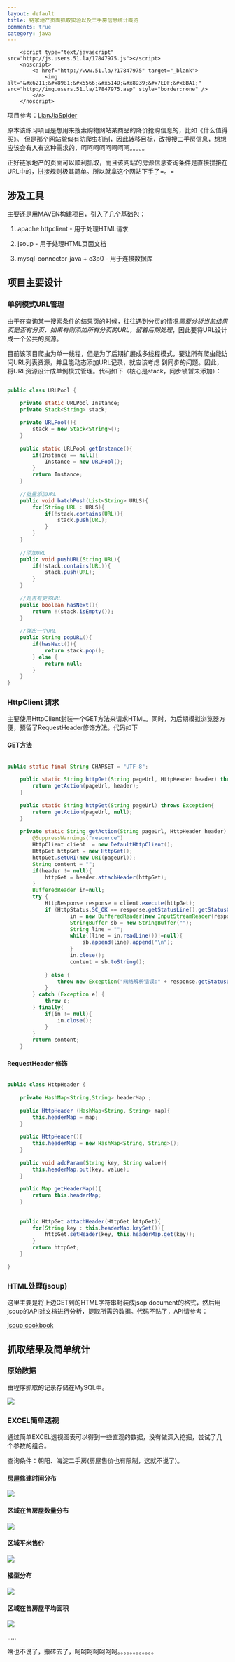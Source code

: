 ```yaml
---
layout: default
title: 链家地产页面抓取实验以及二手房信息统计概览
comments: true
category: java
---
```


        <script type="text/javascript" src="http://js.users.51.la/17847975.js"></script>
		<noscript>
			<a href="http://www.51.la/?17847975" target="_blank">
				<img alt="&#x6211;&#x8981;&#x5566;&#x514D;&#x8D39;&#x7EDF;&#x8BA1;" src="http://img.users.51.la/17847975.asp" style="border:none" />
			</a>
		</noscript>


项目参考：[LianJiaSpider](https://github.com/WengShengyuan/LianJiaSpider)

原本该练习项目是想用来搜索购物网站某商品的降价抢购信息的，比如《什么值得买》。
但是那个网站貌似有防爬虫机制，因此转移目标，改搜搜二手房信息，想想应该会有人有这种需求的，呵呵呵呵呵呵呵呵。。。。。

正好链家地产的页面可以顺利抓取，而且该网站的房源信息查询条件是直接拼接在URL中的，拼接规则极其简单。所以就拿这个网站下手了=。=


## 涉及工具

主要还是用MAVEN构建项目，引入了几个基础包：

1. apache httpclient - 用于处理HTML请求

2. jsoup - 用于处理HTML页面文档

3. mysql-connector-java + c3p0 - 用于连接数据库


## 项目主要设计

### 单例模式URL管理

由于在查询某一搜索条件的结果页的时候，往往遇到分页的情况*需要分析当前结果页是否有分页，如果有则添加所有分页的URL，留着后期处理*，因此要将URL设计成一个公共的资源。

目前该项目爬虫为单一线程，但是为了后期扩展成多线程模式，要让所有爬虫能访问URL列表资源，并且能动态添加URL记录，就应该考虑
到同步的问题。因此，将URL资源设计成单例模式管理。代码如下（核心是stack，同步锁暂未添加）：


```java

public class URLPool {

	private static URLPool Instance;
	private Stack<String> stack;
	
	private URLPool(){
		stack = new Stack<String>();
	}
	
	public static URLPool getInstance(){
		if(Instance == null){
			Instance = new URLPool();
		}
		return Instance;
	}
	
	//批量添加URL
	public void batchPush(List<String> URLS){
		for(String URL : URLS){
			if(!stack.contains(URL)){
				stack.push(URL);
			}
		}
	}
	
	//添加URL
	public void pushURL(String URL){
		if(!stack.contains(URL)){
			stack.push(URL);
		}
	}
	
	//是否有更多URL
	public boolean hasNext(){
		return !(stack.isEmpty());
	}
	
	//弹出一个URL
	public String popURL(){
		if(hasNext()){
			return stack.pop();
		} else {
			return null;
		}
	}
}

```

### HttpClient 请求

主要使用HttpClient封装一个GET方法来请求HTML。同时，为后期模拟浏览器方便，预留了RequestHeader修饰方法。代码如下

#### GET方法

```java

public static final String CHARSET = "UTF-8";
	
	public static String httpGet(String pageUrl, HttpHeader header) throws Exception{
		return getAction(pageUrl, header);
	}
	
	public static String httpGet(String pageUrl) throws Exception{
		return getAction(pageUrl, null);
	}
	
	private static String getAction(String pageUrl, HttpHeader header) throws Exception{
		@SuppressWarnings("resource")
		HttpClient client  = new DefaultHttpClient();
	    HttpGet httpGet = new HttpGet();
	    httpGet.setURI(new URI(pageUrl));
	    String content = "";
	    if(header != null){
	    	httpGet = header.attachHeader(httpGet);
	    }
	    BufferedReader in=null;
	    try {
			HttpResponse response = client.execute(httpGet);      
			if (HttpStatus.SC_OK == response.getStatusLine().getStatusCode()) {      
			    	in = new BufferedReader(new InputStreamReader(response.getEntity().getContent()));
			    	StringBuffer sb = new StringBuffer("");
			    	String line = "";
			    	while((line = in.readLine())!=null){
			    		sb.append(line).append("\n");
			    	}
			    	in.close();
			    	content = sb.toString();
			        
			} else {
				throw new Exception("网络解析错误:" + response.getStatusLine());
			}
		} catch (Exception e) {
			throw e;
		} finally{
	    	if(in != null){
	    		in.close();
	    	}
	    }
	    return content;
	}

```

#### RequestHeader 修饰

```java

public class HttpHeader {
	
	private HashMap<String,String> headerMap ;
	
	public HttpHeader (HashMap<String, String> map){
		this.headerMap = map;
	}
	
	public HttpHeader(){
		this.headerMap = new HashMap<String, String>();
	}
	
	public void addParam(String key, String value){
		this.headerMap.put(key, value);
	}
	
	public Map getHeaderMap(){
		return this.headerMap;
	}
	
	
	public HttpGet attachHeader(HttpGet httpGet){
		for(String key : this.headerMap.keySet()){
			httpGet.setHeader(key, this.headerMap.get(key));
		}
		return httpGet;
	}

}

```

### HTML处理(jsoup)

这里主要是将上边GET到的HTML字符串封装成jsop document的格式，然后用jsoup的API对文档进行分析，提取所需的数据。代码不贴了，API请参考：

[jsoup cookbook](http://www.open-open.com/jsoup/)

## 抓取结果及简单统计

### 原始数据

由程序抓取的记录存储在MySQL中。

![]({{site.baseurl}}/images/post_images/2015-06-24-dev-lianjiaSpider/datatable.jpg)


### EXCEL简单透视

通过简单EXCEL透视图表可以得到一些直观的数据，没有做深入挖掘，尝试了几个参数的组合。

查询条件：朝阳、海淀二手房(房屋售价也有限制，这就不说了)。

#### 房屋修建时间分布

![]({{site.baseurl}}/images/post_images/2015-06-24-dev-lianjiaSpider/timecount.jpg)

#### 区域在售房屋数量分布

![]({{site.baseurl}}/images/post_images/2015-06-24-dev-lianjiaSpider/regioncount.jpg)

#### 区域平米售价

![]({{site.baseurl}}/images/post_images/2015-06-24-dev-lianjiaSpider/regionpersquare.jpg)

#### 楼型分布

![]({{site.baseurl}}/images/post_images/2015-06-24-dev-lianjiaSpider/typecount.jpg)

#### 区域在售房屋平均面积

![]({{site.baseurl}}/images/post_images/2015-06-24-dev-lianjiaSpider/regionsquare.jpg)



.....

啥也不说了，搬砖去了，呵呵呵呵呵呵呵。。。。。。。。。。。。

